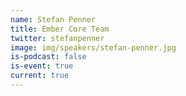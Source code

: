 ```yaml
---
name: Stefan Penner
title: Ember Core Team
twitter: stefanpenner
image: img/speakers/stefan-penner.jpg
is-podcast: false
is-event: true
current: true
---
```

